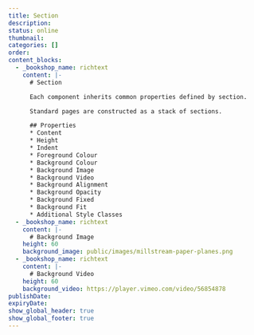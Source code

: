 ```yaml
---
title: Section
description:
status: online
thumbnail:
categories: []
order:
content_blocks:
  - _bookshop_name: richtext
    content: |-
      # Section

      Each component inherits common properties defined by section.

      Standard pages are constructed as a stack of sections. 

      ## Properties
      * Content
      * Height
      * Indent
      * Foreground Colour
      * Background Colour
      * Background Image
      * Background Video
      * Background Alignment
      * Background Opacity
      * Background Fixed
      * Background Fit
      * Additional Style Classes
  - _bookshop_name: richtext
    content: |-
      # Background Image
    height: 60
    background_image: public/images/millstream-paper-planes.png
  - _bookshop_name: richtext
    content: |-
      # Background Video
    height: 60
    background_video: https://player.vimeo.com/video/56854878
publishDate:
expiryDate:
show_global_header: true
show_global_footer: true
---
```

